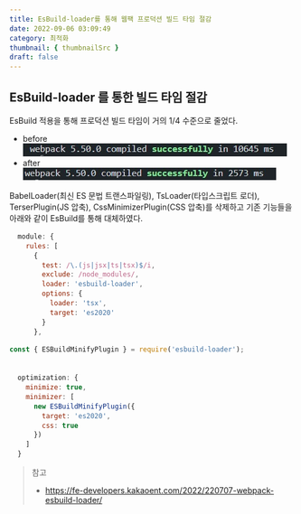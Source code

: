```yaml
---
title: EsBuild-loader를 통해 웹팩 프로덕션 빌드 타임 절감
date: 2022-09-06 03:09:49
category: 최적화
thumbnail: { thumbnailSrc }
draft: false
---
```


## EsBuild-loader 를 통한 빌드 타임 절감

EsBuild 적용을 통해 프로덕션 빌드 타임이 거의 1/4 수준으로 줄었다.

- before
    ![babelloader](../image/babelloader.jpg)
- after
    ![esbuild-loader](../image/esbuilder.jpg)

BabelLoader(최신 ES 문법 트랜스파일링), TsLoader(타입스크립트 로더), TerserPlugin(JS 압축), CssMinimizerPlugin(CSS 압축)를 삭제하고 기존 기능들을 아래와 같이 EsBuild를 통해 대체하였다.

```javascript
  module: {
    rules: [
      {
        test: /\.(js|jsx|ts|tsx)$/i,
        exclude: /node_modules/,
        loader: 'esbuild-loader',
        options: {
          loader: 'tsx',
          target: 'es2020'
        }
      },
```

```javascript
const { ESBuildMinifyPlugin } = require('esbuild-loader');


  optimization: {
    minimize: true,
    minimizer: [
      new ESBuildMinifyPlugin({
        target: 'es2020',
        css: true
      })
    ]
  }
```

> 참고
>
> - <https://fe-developers.kakaoent.com/2022/220707-webpack-esbuild-loader/>
